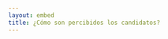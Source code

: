 ```yaml
---
layout: embed
title: ¿Cómo son percibidos los candidatos?
---
```


<div class='row'>
    <div class='col-md-12 air-top'>
        <div class='tabla-comparativa' id='charts'>
            <!-- Charts Here -->
        </div>
    </div>
</div>

<!-- Libraries -->
<script src="{{ site.baseurl }}/js/datavis.js" charset="utf-8"></script>
<script>

    var jsonUrl = '{{ site.baseurl }}/data/citisent_json/json_study_74.json';

    var dset = Candidatometro.Dataset()
        .json(jsonUrl);

    var a = {};
    _.extend(a, Backbone.Events);

    a.listenTo(dset, 'dataset:ready', function() {

        var from = new Date('2013-10-01'),
            to = new Date('2013-12-01');

        var data = [
            { name: 'Alfredo Sfeir',          img: '{{ site.baseurl }}/img/fot_alfredo_sfeir.jpg' }
        ];

        data.forEach(function(d) {
            d.data = dset.items().get(d.name);
        });

        var barchart = Candidatometro.BarChart()
            .timeDomain(d3.time.days(from, to));

        var totals = Candidatometro.Totals();

        var rowCandidato = d3.select('#charts').selectAll('div.row.candidato')
            .data(data)
            .enter()
            .append('div')
            .attr('class', 'row row-candidato');

        // Avatar
        var divAvatar = rowCandidato.append('div')
            .attr('class', 'col-sm-1')
            .append('div')
            .attr('class', 'avatar');

        divAvatar
            .append('img')
            .attr('class', 'img-circle img-responsive')
            .attr('src', function(d) { return d.img; });

        divAvatar.append('h6')
            .attr('class', 'bold uc')
            .text(function(d) { return d.name; });

        // Graph
        var divGraph = rowCandidato.append('div')
            .attr('class', 'col-sm-9 graph')
            .call(barchart);

        var divTotals = rowCandidato.append('div')
            .attr('class', 'col-sm-2 tc-info');

        divTotals.call(totals);

    });

</script>

